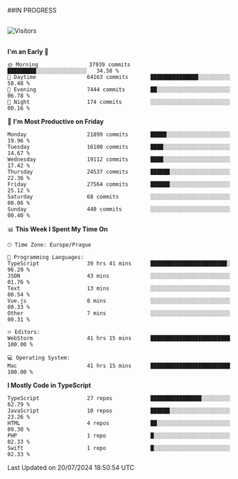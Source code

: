 ##IN PROGRESS
##
![Visitors](https://komarev.com/ghpvc/?username=petrbui&style=for-the-badge&label=Visitors+👀)



##
<!--
[![My GitHub stats](https://github-readme-stats.vercel.app/api?username=petrbui&theme=github_dark)](https://github.com/anuraghazra/github-readme-stats)

[![My wakatime stats](https://github-readme-stats.vercel.app/api/wakatime?username=petrbui&theme=github_dark)](https://github.com/anuraghazra/github-readme-stats)
-->
<!--START_SECTION:waka-->
**I'm an Early 🐤** 

```text
🌞 Morning                37939 commits       █████████░░░░░░░░░░░░░░░░   34.58 % 
🌆 Daytime                64163 commits       ███████████████░░░░░░░░░░   58.48 % 
🌃 Evening                7444 commits        ██░░░░░░░░░░░░░░░░░░░░░░░   06.78 % 
🌙 Night                  174 commits         ░░░░░░░░░░░░░░░░░░░░░░░░░   00.16 % 
```
📅 **I'm Most Productive on Friday** 

```text
Monday                   21899 commits       █████░░░░░░░░░░░░░░░░░░░░   19.96 % 
Tuesday                  16100 commits       ████░░░░░░░░░░░░░░░░░░░░░   14.67 % 
Wednesday                19112 commits       ████░░░░░░░░░░░░░░░░░░░░░   17.42 % 
Thursday                 24537 commits       ██████░░░░░░░░░░░░░░░░░░░   22.36 % 
Friday                   27564 commits       ██████░░░░░░░░░░░░░░░░░░░   25.12 % 
Saturday                 68 commits          ░░░░░░░░░░░░░░░░░░░░░░░░░   00.06 % 
Sunday                   440 commits         ░░░░░░░░░░░░░░░░░░░░░░░░░   00.40 % 
```


📊 **This Week I Spent My Time On** 

```text
🕑︎ Time Zone: Europe/Prague

💬 Programming Languages: 
TypeScript               39 hrs 41 mins      ████████████████████████░   96.20 % 
JSON                     43 mins             ░░░░░░░░░░░░░░░░░░░░░░░░░   01.76 % 
Text                     13 mins             ░░░░░░░░░░░░░░░░░░░░░░░░░   00.54 % 
Vue.js                   8 mins              ░░░░░░░░░░░░░░░░░░░░░░░░░   00.33 % 
Other                    7 mins              ░░░░░░░░░░░░░░░░░░░░░░░░░   00.31 % 

🔥 Editors: 
WebStorm                 41 hrs 15 mins      █████████████████████████   100.00 % 

💻 Operating System: 
Mac                      41 hrs 15 mins      █████████████████████████   100.00 % 
```

**I Mostly Code in TypeScript** 

```text
TypeScript               27 repos            ████████████████░░░░░░░░░   62.79 % 
JavaScript               10 repos            ██████░░░░░░░░░░░░░░░░░░░   23.26 % 
HTML                     4 repos             ██░░░░░░░░░░░░░░░░░░░░░░░   09.30 % 
PHP                      1 repo              █░░░░░░░░░░░░░░░░░░░░░░░░   02.33 % 
Swift                    1 repo              █░░░░░░░░░░░░░░░░░░░░░░░░   02.33 % 
```




 Last Updated on 20/07/2024 18:50:54 UTC
<!--END_SECTION:waka-->
